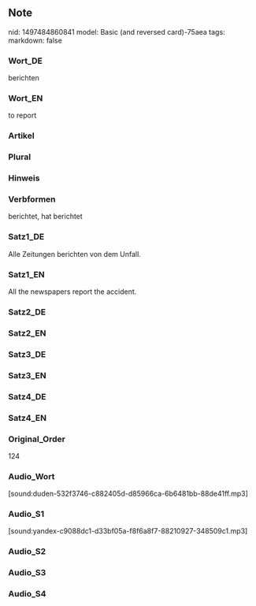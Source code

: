 ## Note
nid: 1497484860841
model: Basic (and reversed card)-75aea
tags: 
markdown: false

### Wort_DE
berichten

### Wort_EN
to report

### Artikel


### Plural


### Hinweis


### Verbformen
berichtet, hat berichtet

### Satz1_DE
Alle Zeitungen berichten von dem Unfall.

### Satz1_EN
All the newspapers report the accident.

### Satz2_DE


### Satz2_EN


### Satz3_DE


### Satz3_EN


### Satz4_DE


### Satz4_EN


### Original_Order
124

### Audio_Wort
[sound:duden-532f3746-c882405d-d85966ca-6b6481bb-88de41ff.mp3]

### Audio_S1
[sound:yandex-c9088dc1-d33bf05a-f8f6a8f7-88210927-348509c1.mp3]

### Audio_S2


### Audio_S3


### Audio_S4

